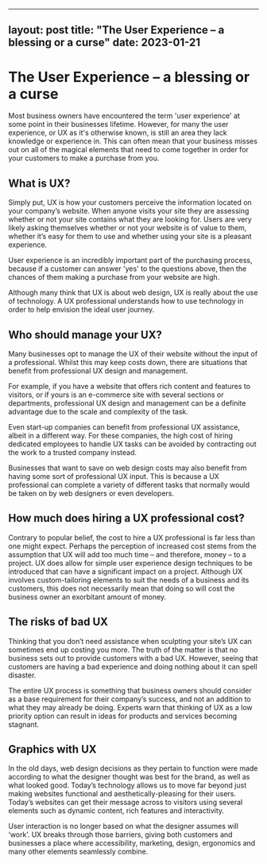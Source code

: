 
---
layout: post
title:  "The User Experience – a blessing or a curse"
date:   2023-01-21
---

# The User Experience – a blessing or a curse

Most business owners have encountered the term 'user experience' at some point in their businesses lifetime. However, for many the user experience, or UX as it's otherwise known, is still an area they lack knowledge or experience in. This can often mean that your business misses out on all of the magical elements that need to come together in order for your customers to make a purchase from you.

## What is UX?

Simply put, UX is how your customers perceive the information located on your company’s website. When anyone visits your site they are assessing whether or not your site contains what they are looking for. Users are very likely asking themselves whether or not your website is of value to them, whether it’s easy for them to use and whether using your site is a pleasant experience.

User experience is an incredibly important part of the purchasing process, because if a customer can answer 'yes' to the questions above, then the chances of them making a purchase from your website are high.

Although many think that UX is about web design, UX is really about the use of technology. A UX professional understands how to use technology in order to help envision the ideal user journey.

## Who should manage your UX?

Many businesses opt to manage the UX of their website without the input of a professional. Whilst this may keep costs down, there are situations that benefit from professional UX design and management.

For example, if you have a website that offers rich content and features to visitors, or if yours is an e-commerce site with several sections or departments, professional UX design and management can be a definite advantage due to the scale and complexity of the task.

Even start-up companies can benefit from professional UX assistance, albeit in a different way. For these companies, the high cost of hiring dedicated employees to handle UX tasks can be avoided by contracting out the work to a trusted company instead.

Businesses that want to save on web design costs may also benefit from having some sort of professional UX input. This is because a UX professional can complete a variety of different tasks that normally would be taken on by web designers or even developers.

## How much does hiring a UX professional cost?

Contrary to popular belief, the cost to hire a UX professional is far less than one might expect. Perhaps the perception of increased cost stems from the assumption that UX will add too much time – and therefore, money – to a project. UX does allow for simple user experience design techniques to be introduced that can have a significant impact on a project. Although UX involves custom-tailoring elements to suit the needs of a business and its customers, this does not necessarily mean that doing so will cost the business owner an exorbitant amount of money.

## The risks of bad UX

Thinking that you don’t need assistance when sculpting your site’s UX can sometimes end up costing you more. The truth of the matter is that no business sets out to provide customers with a bad UX. However, seeing that customers are having a bad experience and doing nothing about it can spell disaster.

The entire UX process is something that business owners should consider as a base requirement for their company’s success, and not an addition to what they may already be doing. Experts warn that thinking of UX as a low priority option can result in ideas for products and services becoming stagnant.

## Graphics with UX

In the old days, web design decisions as they pertain to function were made according to what the designer thought was best for the brand, as well as what looked good. Today’s technology allows us to move far beyond just making websites functional and aesthetically-pleasing for their users. Today’s websites can get their message across to visitors using several elements such as dynamic content, rich features and interactivity.

User interaction is no longer based on what the designer assumes will ‘work’. UX breaks through those barriers, giving both customers and businesses a place where accessibility, marketing, design, ergonomics and many other elements seamlessly combine.
